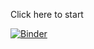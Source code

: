 Click here to start

[![Binder](https://mybinder.org/badge_logo.svg)](https://mybinder.org/v2/gh/ttpro1995/playground-pycaret/HEAD)
